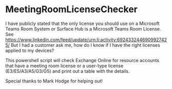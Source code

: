 # MeetingRoomLicenseChecker

I have publicly stated that the only license you should use on a Microsoft Teams Room System or Surface Hub is a Microsoft Teams Room License.
See https://www.linkedin.com/feed/update/urn:li:activity:6924332446909927425/
But I had a customer ask me, how do I know if I have the right licenses applied to my devices?  

This powershell script will check Exchange Online for resource accounts that have a meeting room  license or a user-type license (E3/E5/A3/A5/G3/G5) and
print out a table with the details. 

Special thanks to Mark Hodge for helping out! 
